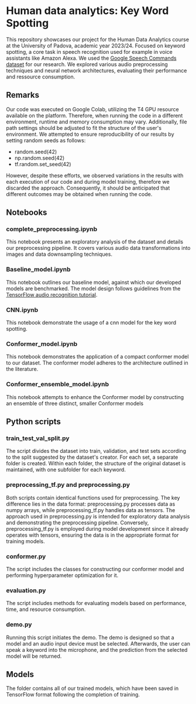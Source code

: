 # Human data analytics: Key Word Spotting
This repository showcases our project for the Human Data Analytics course at the University of Padova, academic year 2023/24. Focused on keyword spotting, a core task in speech recognition used for example in voice assistants like Amazon Alexa. We used the [Google Speech Commands dataset](https://www.tensorflow.org/datasets/catalog/speech_commands) for our research. We explored various audio preprocessing techniques and neural network architectures, evaluating their performance and ressource consumption.

## Remarks
Our code was executed on Google Colab, utilizing the T4 GPU resource available on the platform. Therefore, when running the code in a different environment, runtime and memory consumption may vary. Additionally, file path settings should be adjusted to fit the structure of the user's environment. We attempted to ensure reproducibility of our results by setting random seeds as follows:

- random.seed(42)
- np.random.seed(42)
- tf.random.set_seed(42)

However, despite these efforts, we observed variations in the results with each execution of our code and during model training, therefore we discarded the approach. Consequently, it should be anticipated that different outcomes may be obtained when running the code.

## Notebooks

### complete_preprocessing.ipynb
This notebook presents an exploratory analysis of the dataset and details our preprocessing pipeline. It covers various audio data transformations into images and data downsampling techniques.

### Baseline_model.ipynb
This notebook outlines our baseline model, against which our developed models are benchmarked. The model design follows guidelines from the [TensorFlow audio recognition tutorial](https://www.tensorflow.org/tutorials/audio/simple_audio).

### CNN.ipynb
This notebook demonstrate the usage of a cnn model for the key word spotting. 

### Conformer_model.ipynb
This notebook demonstrates the application of a compact conformer model to our dataset. The conformer model adheres to the architecture outlined in the literature. 

### Conformer_ensemble_model.ipynb
This notebook attempts to enhance the Conformer model by constructing an ensemble of three distinct, smaller Conformer models

## Python scripts

### train_test_val_split.py
The script divides the dataset into train, validation, and test sets according to the split suggested by the dataset's creator. For each set, a separate folder is created. Within each folder, the structure of the original dataset is maintained, with one subfolder for each keyword.

### preprocessing_tf.py and preprocessing.py
Both scripts contain identical functions used for preprocessing. The key difference lies in the data format: preprocessing.py processes data as numpy arrays, while preprocessing_tf.py handles data as tensors. The approach used in preprocessing.py is intended for exploratory data analysis and demonstrating the preprocessing pipeline. Conversely, preprocessing_tf.py is employed during model development since it already operates with tensors, ensuring the data is in the appropriate format for training models.

### conformer.py
The script includes the classes for constructing our conformer model and performing hyperparameter optimization for it.

### evaluation.py
The script includes methods for evaluating models based on performance, time, and resource consumption.

### demo.py
Running this script initiates the demo. The demo is designed so that a model and an audio input device must be selected. Afterwards, the user can speak a keyword into the microphone, and the prediction from the selected model will be returned.

## Models
The folder contains all of our trained models, which have been saved in TensorFlow format following the completion of training.
